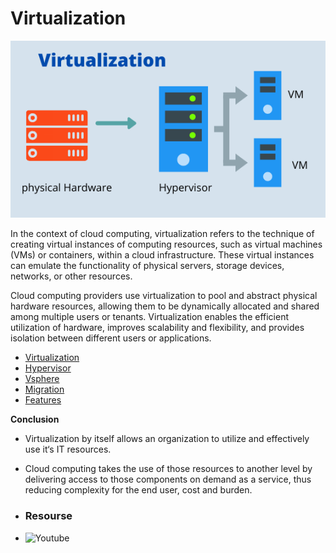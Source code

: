 # Virtualization

 ![Virtualization](Image/readme.png)
 
In the context of cloud computing, virtualization refers to the technique of creating virtual instances of computing resources, such as virtual machines (VMs) or containers, within a cloud infrastructure. These virtual instances can emulate the functionality of physical servers, storage devices, networks, or other resources.

Cloud computing providers use virtualization to pool and abstract physical hardware resources, allowing them to be dynamically allocated and shared among multiple users or tenants. Virtualization enables the efficient utilization of hardware, improves scalability and flexibility, and provides isolation between different users or applications.
- [Virtualization](Virtualization.md)
- [Hypervisor](Hypervisor.md)
- [Vsphere](Vsphere.md)
- [Migration](Migration.md)
- [Features](Features.md)

**Conclusion**
- 	Virtualization by itself allows an organization to utilize and effectively use it‘s IT resources.
- 	Cloud computing takes the use of those resources to another level by delivering access to those components on demand as a service, thus reducing complexity for the end user, cost and burden.

- 	### Resourse
- 	![Youtube](https://youtube.com/playlist?list=PLBGx66SQNZ8aiuWzEFavDMpQ1RRWsZLZV)

